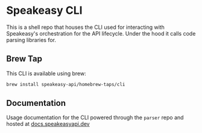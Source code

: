 # Speakeasy CLI 

This is a shell repo that houses the CLI used for interacting with Speakeasy's orchestration for the API lifecycle. Under the hood it calls code parsing libraries for.   

## Brew Tap
This CLI is available using brew: 

```bash
brew install speakeasy-api/homebrew-taps/cli
```

## Documentation
Usage documentation for the CLI powered through the `parser` repo and hosted at [docs.speakeasyapi.dev](docs.speakeasyapi.dev) 
